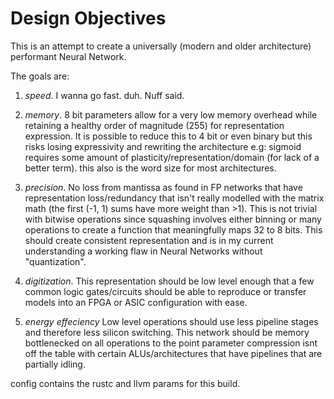 # Design Objectives

This is an attempt to create a universally (modern and older architecture)
performant Neural Network. 

The goals are:

1. *speed*. I wanna go fast. duh. Nuff said.

2. *memory*. 8 bit parameters allow for a very low 
 memory overhead while retaining a healthy order of magnitude (255) for 
 representation expression. 
 It is possible to reduce this to 4 bit or even binary but this risks losing 
 expressivity and rewriting the architecture e.g: sigmoid requires some amount 
 of plasticity/representation/domain (for lack of a better term). this also is 
 the word size for most architectures.

3. *precision*. No loss from mantissa as found in FP networks that have 
 representation loss/redundancy that isn't really modelled with the matrix math
 (the first (-1, 1) sums have more weight than >1). This
 is not trivial with bitwise operations since squashing involves either 
 binning or many operations to create a function that meaningfully maps 32 to 
 8 bits. This should create consistent representation and 
 is in my current understanding a working flaw in Neural Networks without 
 "quantization".

4. *digitization*. This representation should be low level enough that a 
 few common logic gates/circuits should be able to reproduce or transfer 
 models into an FPGA or ASIC configuration with ease.

5. *energy effeciency* Low level operations should use less pipeline stages and therefore less silicon switching. 
 This network should be memory bottlenecked on all operations to the point parameter compression isnt off the 
 table with certain ALUs/architectures that have pipelines that are partially idling.


config contains the rustc and llvm params for this build.
